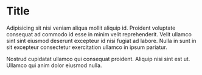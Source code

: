 # Title

Adipisicing sit nisi veniam aliqua mollit aliquip id. Proident voluptate consequat ad commodo id esse in minim velit reprehenderit. Velit ullamco sint sint eiusmod deserunt excepteur id nisi fugiat ad labore. Nulla in sunt in sit excepteur consectetur exercitation ullamco in ipsum pariatur.

Nostrud cupidatat ullamco qui consequat proident. Aliquip nisi sint est ut. Ullamco qui anim dolor eiusmod nulla.
